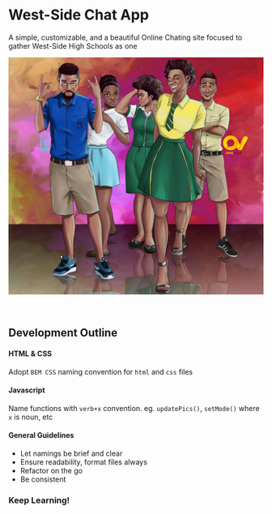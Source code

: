 # West-Side Chat App
A simple, customizable, and a beautiful Online Chating site focused to gather West-Side High Schools as one

 ![welcome-banner](/imgs/first-sroll.jpg)

<br>

## Development Outline

#### HTML & CSS
Adopt `BEM CSS` naming convention for `html` and `css` files

#### Javascript
Name functions with `verb+x` convention. eg. `updatePics()`, `setMode()`
where `x` is noun, etc
#### General Guidelines
* Let namings be brief and clear
* Ensure readability, format files always
* Refactor on the go
* Be consistent

### Keep Learning!